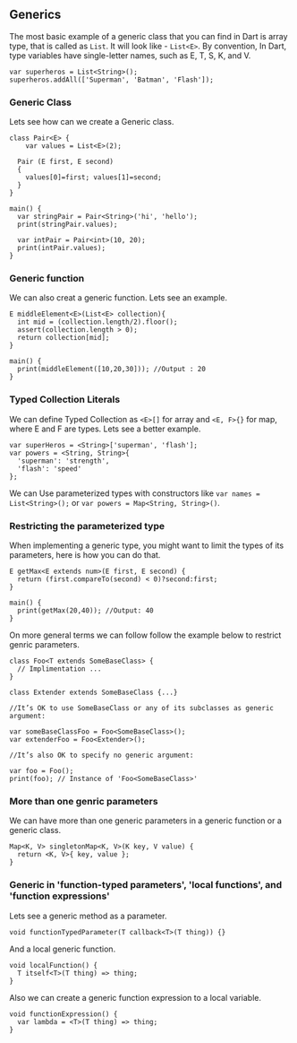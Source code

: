 ## Generics

The most basic example of a generic class that you can find in Dart is array type, that is called as ```List```. It will look like - ```List<E>```.
By convention, In Dart, type variables have single-letter names, such as E, T, S, K, and V.

```
var superheros = List<String>();
superheros.addAll(['Superman', 'Batman', 'Flash']);
```

### Generic Class
Lets see how can we create a Generic class.

```
class Pair<E> {
 	var values = List<E>(2);
  
  Pair (E first, E second)
  {
    values[0]=first; values[1]=second;
  }
}

main() {
  var stringPair = Pair<String>('hi', 'hello');
  print(stringPair.values);
  
  var intPair = Pair<int>(10, 20);
  print(intPair.values);
}
```

### Generic function
We can also creat a generic function. Lets see an example.

```
E middleElement<E>(List<E> collection){
  int mid = (collection.length/2).floor();
  assert(collection.length > 0);
  return collection[mid];
}

main() {
  print(middleElement([10,20,30])); //Output : 20
}
```

### Typed Collection Literals

We can define Typed Collection as ```<E>[]``` for array and ```<E, F>{}``` for map, where E and F are types. Lets see a better example.

```
var superHeros = <String>['superman', 'flash'];
var powers = <String, String>{
  'superman': 'strength',
  'flash': 'speed'
};
```

We can Use parameterized types with constructors like ```var names = List<String>();``` or ```var powers = Map<String, String>()```.


### Restricting the parameterized type

When implementing a generic type, you might want to limit the types of its parameters, here is how you can do that.

```
E getMax<E extends num>(E first, E second) {
  return (first.compareTo(second) < 0)?second:first;
}

main() {
  print(getMax(20,40)); //Output: 40
}
```

On more general terms we can follow follow the example below to restrict genric parameters.

```
class Foo<T extends SomeBaseClass> {
  // Implimentation ...
}

class Extender extends SomeBaseClass {...}

//It’s OK to use SomeBaseClass or any of its subclasses as generic argument:

var someBaseClassFoo = Foo<SomeBaseClass>();
var extenderFoo = Foo<Extender>();

//It’s also OK to specify no generic argument:

var foo = Foo();
print(foo); // Instance of 'Foo<SomeBaseClass>'
```

### More than one genric parameters

We can have more than one generic parameters in a generic function or a generic class.

```
Map<K, V> singletonMap<K, V>(K key, V value) {
  return <K, V>{ key, value };
}
```

### Generic in 'function-typed parameters', 'local functions', and 'function expressions'

Lets see a generic method as a parameter.

```
void functionTypedParameter(T callback<T>(T thing)) {}
```

And a local generic function.

```
void localFunction() {
  T itself<T>(T thing) => thing;
}
```

Also we can create a generic function expression to a local variable.

```
void functionExpression() {
  var lambda = <T>(T thing) => thing;
}
```
